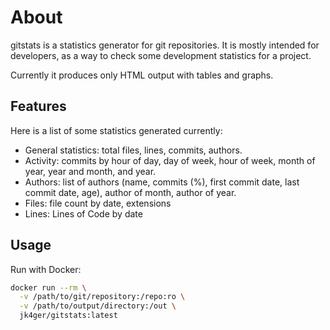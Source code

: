# About
gitstats is a statistics generator for git repositories.  It is mostly intended
for developers, as a way to check some development statistics for a project.

Currently it produces only HTML output with tables and graphs.

## Features
Here is a list of some statistics generated currently:

* General statistics: total files, lines, commits, authors.
* Activity: commits by hour of day, day of week, hour of week, month of year, year and month, and year.
* Authors: list of authors (name, commits (%), first commit date, last commit date, age), author of month, author of year.
* Files: file count by date, extensions
* Lines: Lines of Code by date

## Usage
Run with Docker:
```bash
docker run --rm \
  -v /path/to/git/repository:/repo:ro \
  -v /path/to/output/directory:/out \
  jk4ger/gitstats:latest
```
